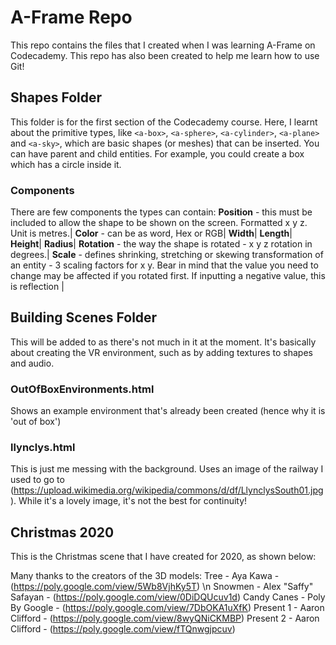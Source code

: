 # A-Frame Repo
This repo contains the files that I created when I was learning A-Frame on Codecademy. This repo has also been created to help me learn how to use Git!

## Shapes Folder
This folder is for the first section of the Codecademy course. Here, I learnt about the primitive types, like `<a-box>`, `<a-sphere>`, `<a-cylinder>`, `<a-plane>` and `<a-sky>`, which are basic shapes (or meshes) that can be inserted.
You can have parent and child entities. For example, you could create a box which has a circle inside it.

### Components
There are few components the types can contain:
**Position** - this must be included to allow the shape to be shown on the screen. Formatted x y z. Unit is metres.|
**Color** - can be as word, Hex or RGB|
**Width**|
**Length**|
**Height**|
**Radius**|
**Rotation** - the way the shape is rotated - x y z rotation in degrees.|
**Scale** - defines shrinking, stretching or skewing transformation of an entity - 3 scaling factors for x y. Bear in mind that the value you need to change may be affected if you rotated first. If inputting a negative value, this is reflection |

## Building Scenes Folder
This will be added to as there's not much in it at the moment. It's basically about creating the VR environment, such as by adding textures to shapes and audio.

### OutOfBoxEnvironments.html
Shows an example environment that's already been created (hence why it is 'out of box')

### llynclys.html
This is just me messing with the background. Uses an image of the railway I used to go to (https://upload.wikimedia.org/wikipedia/commons/d/df/LlynclysSouth01.jpg). While it's a lovely image, it's not the best for continuity!

## Christmas 2020
This is the Christmas scene that I have created for 2020, as shown below:

Many thanks to the creators of the 3D models:
Tree - Aya Kawa - (https://poly.google.com/view/5Wb8VjhKy5T) \n
Snowmen - Alex "Saffy" Safayan - (https://poly.google.com/view/0DiDQUcuv1d)
Candy Canes - Poly By Google - (https://poly.google.com/view/7DbOKA1uXfK)
Present 1 - Aaron Clifford - (https://poly.google.com/view/8wyQNiCKMBP)
Present 2 - Aaron Clifford - (https://poly.google.com/view/fTQnwgjpcuv)
